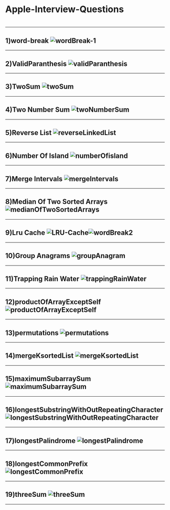 # Apple-Interview-Questions
#
---
1)word-break
![wordBreak-1](https://user-images.githubusercontent.com/124441562/216768385-177257aa-c4e6-4d05-b77d-97e4d90834c5.png)
---
---
2)ValidParanthesis
![validParanthesis](https://user-images.githubusercontent.com/124441562/216768392-edaa80d1-4cc1-41e5-801e-ca641c4e41fb.png)
---
---
3)TwoSum
![twoSum](https://user-images.githubusercontent.com/124441562/216768394-2bac3969-46c7-41b2-97bd-aefd17b2fd58.png)
---
---
4)Two Number Sum
![twoNumberSum](https://user-images.githubusercontent.com/124441562/216768397-1740b61b-380d-4097-9ca9-ccf5f1ae4064.png)
---
---
5)Reverse List
![reverseLinkedList](https://user-images.githubusercontent.com/124441562/216768402-dc133a86-0a98-4a70-9018-91a26bda9fdf.png)
---
---
6)Number Of Island
![numberOfisland](https://user-images.githubusercontent.com/124441562/216768404-089bd21a-66f6-4f65-a5ee-79019bdbc98d.png)
---
---
7)Merge Intervals
![mergeIntervals](https://user-images.githubusercontent.com/124441562/216768406-b907e309-ffd9-42e6-a840-3c4ce7ef3841.png)
---
---
8)Median Of Two Sorted Arrays
![medianOfTwoSortedArrays](https://user-images.githubusercontent.com/124441562/216768407-a3f84145-8b00-41f9-a074-d06cf571e84a.png)
---
---
9)Lru Cache
![LRU-Cache](https://user-images.githubusercontent.com/124441562/216768409-d942e9a3-3560-4691-8cd8-f45e61a026c8.png)![wordBreak2](https://user-images.githubusercontent.com/124441562/216818081-7d7c8449-8f4d-49ab-8798-3a0096959c25.png)
---
---
10)Group Anagrams
![groupAnagram](https://user-images.githubusercontent.com/124441562/216768410-e71f7345-7f8f-47b1-ac40-d45d9c130238.png)
---
---
11)Trapping Rain Water
![trappingRainWater](https://user-images.githubusercontent.com/124441562/216818092-b46449f0-04f8-4fbe-b464-e5594184e6f8.png)
---
---
12)productOfArrayExceptSelf
![productOfArrayExceptSelf](https://user-images.githubusercontent.com/124441562/216818094-b1ec9cd8-2f60-4d45-b7f2-1be0af6cf005.png)
---
---
13)permutations
![permutations](https://user-images.githubusercontent.com/124441562/216818095-ab80d4d6-d4b3-4ba1-b0dc-1e974f549ce5.png)
---
---
14)mergeKsortedList
![mergeKsortedList](https://user-images.githubusercontent.com/124441562/216818096-db4390fa-6547-4c61-8d4a-b0f24e351e38.png)
---
---
15)maximumSubarraySum
![maximumSubarraySum](https://user-images.githubusercontent.com/124441562/216818098-aabdc496-087e-4b64-93b3-0837b29f6ea1.png)
---
---
16)longestSubstringWithOutRepeatingCharacter
![longestSubstringWithOutRepeatingCharacter](https://user-images.githubusercontent.com/124441562/216818099-e6bf3067-74f3-47f9-8350-0f71cfcca6ba.png)
---
---
17)longestPalindrome
![longestPalindrome](https://user-images.githubusercontent.com/124441562/216818101-e3f81737-30b8-46e0-a05a-7f37d65bcaf6.png)
---
---
18)longestCommonPrefix
![longestCommonPrefix](https://user-images.githubusercontent.com/124441562/216818103-68b716d5-5d93-42fa-b087-0f80c93852b9.png)
---
---
19)threeSum
![threeSum](https://user-images.githubusercontent.com/124441562/216818104-e14dc533-2a3c-4a0e-9c47-8579dba9db14.png)
---
---
